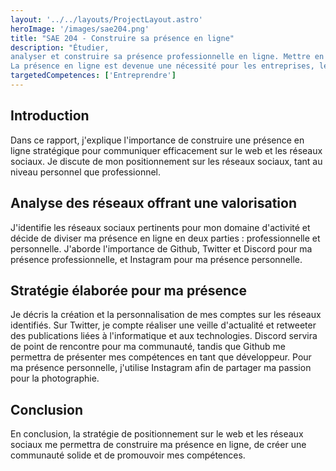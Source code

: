 ```yaml
---
layout: '../../layouts/ProjectLayout.astro'
heroImage: '/images/sae204.png'
title: "SAE 204 - Construire sa présence en ligne"
description: "Étudier,
analyser et construire sa présence professionnelle en ligne. Mettre en ligne ses productions personnelles, sur des sites dédiés ou en développant son site personnel pour augmenter sa visibilité et démontrer ses compétences.
La présence en ligne est devenue une nécessité pour les entreprises, les marques, mais aussi les professionnels du web, notamment les freelances, auto-entrepreneur..."
targetedCompetences: ['Entreprendre']
---
```


## Introduction

Dans ce rapport, j'explique l'importance de construire une présence en ligne stratégique pour communiquer efficacement sur le web et les réseaux sociaux. Je discute de mon positionnement sur les réseaux sociaux, tant au niveau personnel que professionnel.

## Analyse des réseaux offrant une valorisation

J'identifie les réseaux sociaux pertinents pour mon domaine d'activité et décide de diviser ma présence en ligne en deux parties : professionnelle et personnelle. J'aborde l'importance de Github, Twitter et Discord pour ma présence professionnelle, et Instagram pour ma présence personnelle.

## Stratégie élaborée pour ma présence

Je décris la création et la personnalisation de mes comptes sur les réseaux identifiés. Sur Twitter, je compte réaliser une veille d'actualité et retweeter des publications liées à l'informatique et aux technologies. Discord servira de point de rencontre pour ma communauté, tandis que Github me permettra de présenter mes compétences en tant que développeur. Pour ma présence personnelle, j'utilise Instagram afin de partager ma passion pour la photographie.

## Conclusion

En conclusion, la stratégie de positionnement sur le web et les réseaux sociaux me permettra de construire ma présence en ligne, de créer une communauté solide et de promouvoir mes compétences.
